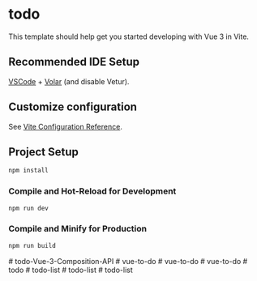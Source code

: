 # todo

This template should help get you started developing with Vue 3 in Vite.

## Recommended IDE Setup

[VSCode](https://code.visualstudio.com/) + [Volar](https://marketplace.visualstudio.com/items?itemName=Vue.volar) (and disable Vetur).

## Customize configuration

See [Vite Configuration Reference](https://vitejs.dev/config/).

## Project Setup

```sh
npm install
```

### Compile and Hot-Reload for Development

```sh
npm run dev
```

### Compile and Minify for Production

```sh
npm run build
```
#   t o d o - V u e - 3 - C o m p o s i t i o n - A P I  
 #   v u e - t o - d o  
 #   v u e - t o - d o  
 #   v u e - t o - d o  
 #   t o d o  
 #   t o d o - l i s t  
 #   t o d o - l i s t  
 #   t o d o - l i s t  
 